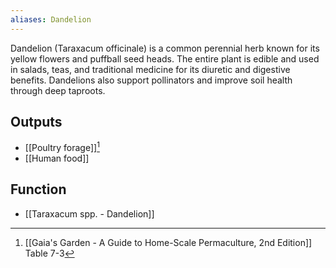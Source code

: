 ```yaml
---
aliases: Dandelion
---
```

Dandelion (Taraxacum officinale) is a common perennial herb known for its yellow flowers and puffball seed heads. The entire plant is edible and used in salads, teas, and traditional medicine for its diuretic and digestive benefits. Dandelions also support pollinators and improve soil health through deep taproots.
## Outputs
- [[Poultry forage]][^1]
- [[Human food]]
## Function
- [[Taraxacum spp. - Dandelion]]

[^1]: [[Gaia's Garden - A Guide to Home-Scale Permaculture, 2nd Edition]] Table 7-3